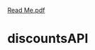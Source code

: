 [Read Me.pdf](https://github.com/sudarshanpaul52/discountsAPI/files/6988160/Read.Me.pdf)
# discountsAPI

